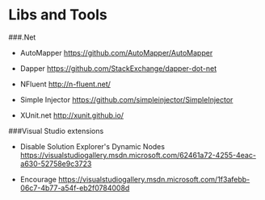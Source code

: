# Libs and Tools


###.Net

- AutoMapper  https://github.com/AutoMapper/AutoMapper

- Dapper  https://github.com/StackExchange/dapper-dot-net

- NFluent http://n-fluent.net/

- Simple Injector https://github.com/simpleinjector/SimpleInjector

- XUnit.net http://xunit.github.io/


###Visual Studio extensions

- Disable Solution Explorer's Dynamic Nodes https://visualstudiogallery.msdn.microsoft.com/62461a72-4255-4eac-a630-52758e9c3723

- Encourage https://visualstudiogallery.msdn.microsoft.com/1f3afebb-06c7-4b77-a54f-eb2f0784008d
